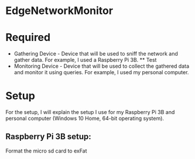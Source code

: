 # EdgeNetworkMonitor
# Required
* Gathering Device - Device that will be used to sniff the network and gather data. For example, I used a Raspberry Pi 3B.
** Test
* Monitoring Device - Device that will be used to collect the gathered data and monitor it using queries. For example, I used my personal computer.

# Setup
For the setup, I will explain the setup I use for my Raspberry Pi 3B and personal computer (Windows 10 Home, 64-bit operating system).

## Raspberry Pi 3B setup:
Format the micro sd card to exFat
